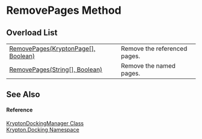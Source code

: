 # RemovePages Method


## Overload List
<table>
<tr>
<td><a href="9dab0adb-10ea-db4d-5ce4-a7f61dd41c71.md">RemovePages(KryptonPage[], Boolean)</a></td>
<td>Remove the referenced pages.</td></tr>
<tr>
<td><a href="b57ae79c-5bc1-a750-243c-59a1ce1a937c.md">RemovePages(String[], Boolean)</a></td>
<td>Remove the named pages.</td></tr>
</table>

## See Also


#### Reference
<a href="6c9c237d-95cb-a4ce-72c6-cd7684d3287e.md">KryptonDockingManager Class</a>  
<a href="98399376-cf41-9454-4b4d-4fab2ca20bc7.md">Krypton.Docking Namespace</a>  
